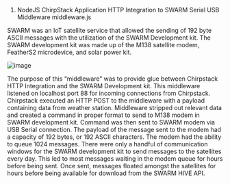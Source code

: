 1)  NodeJS ChirpStack Application HTTP Integration to SWARM Serial USB Middleware
    middleware.js

SWARM was an IoT satellite service that allowed the sending of 192 byte ASCII messages with the utilization of the SWARM Development kit.  The SWARM development kit was made up of the M138 satellite modem, FeatherS2 microdevice, and solar power kit.

![image](https://github.com/user-attachments/assets/32ea58e9-62ab-4c55-84d5-16a6983466d9)

The purpose of this “middleware” was to provide glue between Chirpstack HTTP Integration and the SWARM Development kit. This middleware listened on localhost port 88 for incoming connections from Chirpstack.  Chirpstack executed an HTTP POST to the middleware with a payload containing data from weather station.  Middleware stripped out relevant data and created a command in proper format to send to M138 modem in SWARM development kit.  Command was then sent to SWARM modem via USB Serial connection.  The payload of the message sent to the modem had a capacity of 192 bytes, or 192 ASCII characters.  The modem had the ability to queue 1024 messages.  There were only a handful of communication windows for the SWARM development kit to send messages to the satellites every day.  This led to most messages waiting in the modem queue for hours before being sent.  Once sent, messages floated amongst the satellites for hours before being available for download from the SWARM HIVE API.
